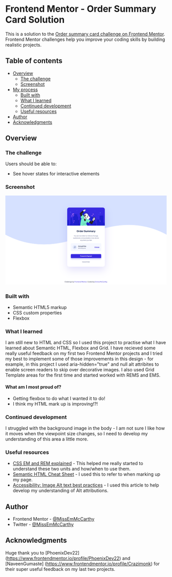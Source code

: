 # Frontend Mentor - Order Summary Card Solution

This is a solution to the [Order summary card challenge on Frontend Mentor](https://www.frontendmentor.io/challenges/order-summary-component-QlPmajDUj). Frontend Mentor challenges help you improve your coding skills by building realistic projects. 

## Table of contents

- [Overview](#overview)
  - [The challenge](#the-challenge)
  - [Screenshot](#screenshot)
- [My process](#my-process)
  - [Built with](#built-with)
  - [What I learned](#what-i-learned)
  - [Continued development](#continued-development)
  - [Useful resources](#useful-resources)
- [Author](#author)
- [Acknowledgments](#acknowledgments)

## Overview

### The challenge

Users should be able to:

- See hover states for interactive elements

### Screenshot

![Order Summary Card](images/Screenshot.png)

### Built with

- Semantic HTML5 markup
- CSS custom properties
- Flexbox

### What I learned

I am still new to HTML and CSS so I used this project to practise what I have learned about Semantic HTML, Flexbox and Grid. I have recieved some really useful feedback on my first two Frontend Mentor projects and I tried my best to implement some of those improvements in this design - for example, in this project I used aria-hidden="true" and null alt attribites to enable screen readers to skip over decorative images. I also used Grid Template areas for the first time and started worked with REMS and EMS.

#### What am I most proud of?

- Getting flexbox to do what I wanted it to do!
- I think my HTML mark up is improving!?!

### Continued development

I struggled with the background image in the body - I am not sure I like how it moves when the viewpoint size changes, so I need to develop my understanding of this area a little more.

### Useful resources

- [CSS EM and REM explained](https://www.youtube.com/watch?v=_-aDOAMmDHI&t=279s) - This helped me really started to understand these two units and how/when to use them.
- [Semantic HTML Cheat Sheet](https://learn-the-web.algonquindesign.ca/topics/html-semantics-cheat-sheet/) - I used this to refer to when marking up my page.
- [Accessibility: Image Alt text best practices](https://help.siteimprove.com/support/solutions/articles/80000863904-accessibility-image-alt-text-best-practices) - I used this article to help develop my understanding of Alt attributions.

## Author

- Frontend Mentor - [@MissEmMcCarthy](https://www.frontendmentor.io/profile/MissEmMcCarthy)
- Twitter - [@MissEmMcCarthy](https://twitter.com/MissEmMcCarthy)

## Acknowledgments

Huge thank you to [PhoenixDev22] (https://www.frontendmentor.io/profile/PhoenixDev22) and [NaveenGumaste] (https://www.frontendmentor.io/profile/Crazimonk) for their super useful feedback on my last two projects.

